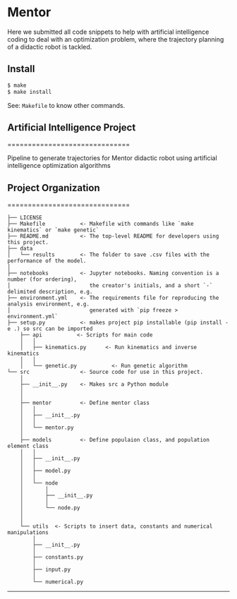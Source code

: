 # Mentor

Here we submitted all code snippets to help with artificial intelligence coding to deal with an 
optimization problem, where the trajectory planning of a didactic robot is tackled.


## Install

```bash
$ make
$ make install
```

See: `Makefile` to know other commands.

## Artificial Intelligence Project

==============================

Pipeline to generate trajectories for Mentor didactic robot using artificial intelligence optimization algorithms

## Project Organization

==============================


    ├── LICENSE
    ├── Makefile           <- Makefile with commands like `make kinematics` or `make genetic`
    ├── README.md          <- The top-level README for developers using this project.
    ├── data
    │   └── results        <- The folder to save .csv files with the performance of the model.
    │
    ├── notebooks          <- Jupyter notebooks. Naming convention is a number (for ordering),
    │                         the creator's initials, and a short `-` delimited description, e.g.
    ├── environment.yml    <- The requirements file for reproducing the analysis environment, e.g.
    │                         generated with `pip freeze > environment.yml`
    ├── setup.py           <- makes project pip installable (pip install -e .) so src can be imported
        ├── api           <- Scripts for main code
        │   │
        │   ├── kinematics.py      <- Run kinematics and inverse kinematics
        │   │
        │   └── genetic.py           <- Run genetic algorithm
    └── src                <- Source code for use in this project.
        │
        ├── __init__.py    <- Makes src a Python module
        │
        │
        ├── mentor         <- Define mentor class
        │   │   
        │   ├── __init__.py
        │   │
        │   └── mentor.py
        │
        ├── models         <- Define populaion class, and population element class
        │   │   
        │   ├── __init__.py    
        │   │
        │   ├── model.py
        │   │
        │   └── node
        │       │   
        │       ├── __init__.py
        │       │
        │       └── node.py  
        │
        │
        └── utils  <- Scripts to insert data, constants and numerical manipulations
            │   
            ├── __init__.py
            │
            ├── constants.py
            │
            ├── input.py
            │
            └── numerical.py

-------
